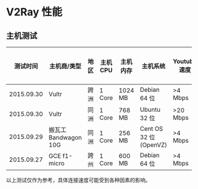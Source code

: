 # V2Ray 性能

## 主机测试

| 测试时间    |  主机商/类型         | 地区 | 主机 CPU | 主机内存 | 主机系统 | Youtube 速度 | 内存 (单用户) | CPU (单用户) |
| -----------|------------------ | ----- |------- | ------- | ------ | ------- | -----------  | ----------- |
| 2015.09.30 | Vultr             | 跨洲   | 1 Core  | 1024 MB  | Debian 64 位 | >4 Mbps  | ~10M | < 2% |
| 2015.09.30 | Vultr             | 同洲   | 1 Core  | 768 MB  | Ubuntu 32 位 | >20 Mbps  | ~11M | < 20% |
| 2015.09.29 | 搬瓦工 Bandwagon 10G | 同洲  | 1 Core  | 256 MB  | Cent OS 32 位 (OpenVZ) | >4 Mbps  | ~8M | < 5% |
| 2015.09.27 | GCE f1-micro        | 跨州  | 1 Core  | 600 MB  | Debian 64 位 | >4 Mbps  | ~9M | < 2% |

以上测试仅作为参考，具体连接速度可能受到各种因素的影响。